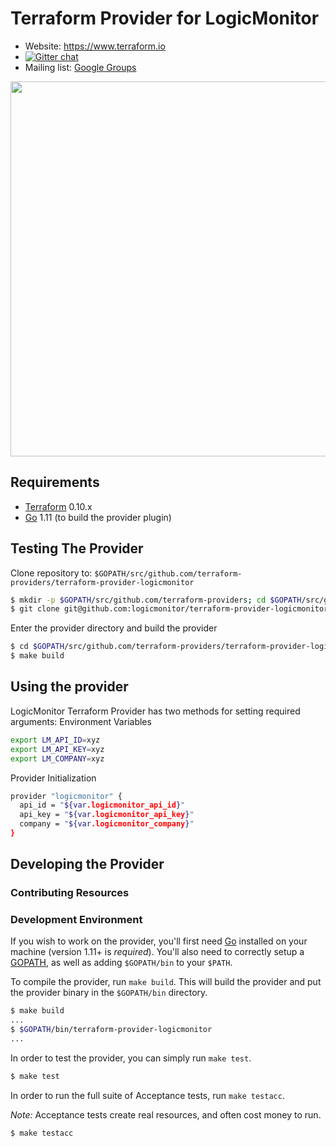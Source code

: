 # Terraform Provider for LogicMonitor

- Website: https://www.terraform.io
- [![Gitter chat](https://badges.gitter.im/hashicorp-terraform/Lobby.png)](https://gitter.im/hashicorp-terraform/Lobby)
- Mailing list: [Google Groups](http://groups.google.com/group/terraform-tool)

<img src="https://cdn.rawgit.com/hashicorp/terraform-website/master/content/source/assets/images/logo-hashicorp.svg" width="600px">

## Requirements

-	[Terraform](https://www.terraform.io/downloads.html) 0.10.x
-	[Go](https://golang.org/doc/install) 1.11 (to build the provider plugin)

## Testing The Provider

Clone repository to: `$GOPATH/src/github.com/terraform-providers/terraform-provider-logicmonitor`

```sh
$ mkdir -p $GOPATH/src/github.com/terraform-providers; cd $GOPATH/src/github.com/terraform-providers
$ git clone git@github.com:logicmonitor/terraform-provider-logicmonitor
```

Enter the provider directory and build the provider

```sh
$ cd $GOPATH/src/github.com/terraform-providers/terraform-provider-logicmonitor
$ make build
```

## Using the provider

LogicMonitor Terraform Provider has two methods for setting required arguments:
Environment Variables
```sh
export LM_API_ID=xyz
export LM_API_KEY=xyz
export LM_COMPANY=xyz
```

Provider Initialization
```sh
provider "logicmonitor" {
  api_id = "${var.logicmonitor_api_id}"
  api_key = "${var.logicmonitor_api_key}"
  company = "${var.logicmonitor_company}"
}
```

## Developing the Provider

### Contributing Resources

### Development Environment

If you wish to work on the provider, you'll first need [Go](http://www.golang.org) installed on your machine (version 1.11+ is *required*). You'll also need to correctly setup a [GOPATH](http://golang.org/doc/code.html#GOPATH), as well as adding `$GOPATH/bin` to your `$PATH`.

To compile the provider, run `make build`. This will build the provider and put the provider binary in the `$GOPATH/bin` directory.

```sh
$ make build
...
$ $GOPATH/bin/terraform-provider-logicmonitor
...
```

In order to test the provider, you can simply run `make test`.

```sh
$ make test
```

In order to run the full suite of Acceptance tests, run `make testacc`.

*Note:* Acceptance tests create real resources, and often cost money to run.

```sh
$ make testacc
